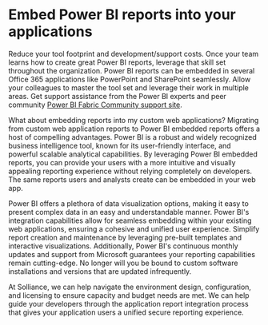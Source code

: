 # Embed Power BI reports into your applications

Reduce your tool footprint and development/support costs. Once your team learns how to create great Power BI reports, leverage that skill set throughout the organization. Power BI reports can be embedded in several Office 365 applications like PowerPoint and SharePoint seamlessly. Allow your colleagues to master the tool set and leverage their work in multiple areas. Get support assistance from the Power BI experts and peer community [Power BI Fabric Community support site](https://community.fabric.microsoft.com/t5/Microsoft-Power-BI-Community).

What about embedding reports into my custom web applications? Migrating from custom web application reports to Power BI embedded reports offers a host of compelling advantages. Power BI is a robust and widely recognized business intelligence tool, known for its user-friendly interface, and powerful scalable analytical capabilities. By leveraging Power BI embedded reports, you can provide your users with a more intuitive and visually appealing reporting experience without relying completely on developers. The same reports users and analysts create can be embedded in your web app.  

Power BI offers a plethora of data visualization options, making it easy to present complex data in an easy and understandable manner. Power BI's integration capabilities allow for seamless embedding within your existing web applications, ensuring a cohesive and unified user experience. Simplify report creation and maintenance by leveraging pre-built templates and interactive visualizations. Additionally, Power BI's continuous monthly updates and support from Microsoft guarantees your reporting capabilities remain cutting-edge. No longer will you be bound to custom software installations and versions that are updated infrequently.

At Solliance, we can help navigate the environment design, configuration, and licensing to ensure capacity and budget needs are met. We can help guide your developers through the application report integration process that gives your application users a unified secure reporting experience.
